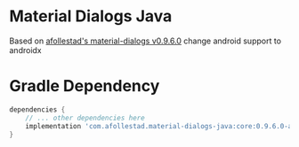 # Material Dialogs Java
Based on <a href="https://github.com/afollestad/material-dialogs" target="_blank">afollestad's material-dialogs v0.9.6.0</a> change android support to androidx

# Gradle Dependency

```gradle
dependencies {
	// ... other dependencies here
    implementation 'com.afollestad.material-dialogs-java:core:0.9.6.0-androidx'
}
```
